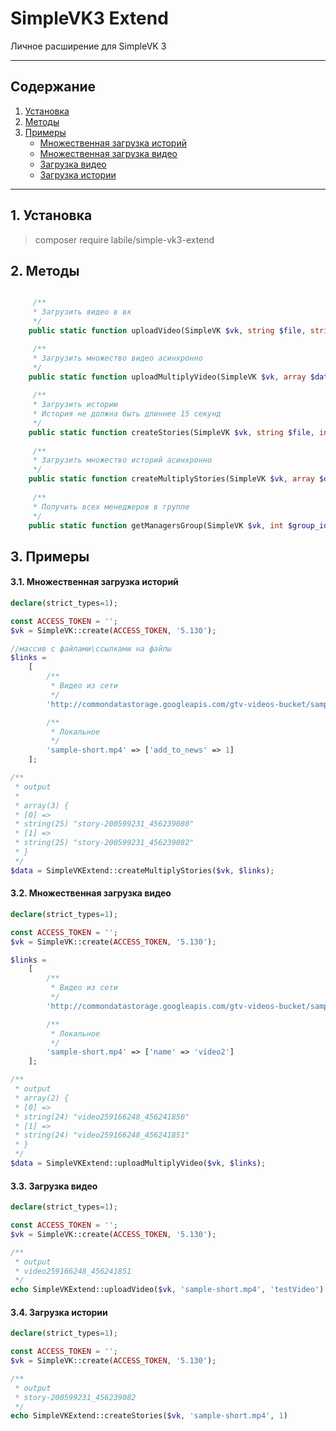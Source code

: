 # SimpleVK3 Extend

Личное расширение для SimpleVK 3

___

## Содержание

1. [Установка](#1-установка)
2. [Методы](#2-методы)
3. [Примеры](#2-примеры)
   + [Множественная загрузка историй](#31-множественная-загрузка-историй)
   + [Множественная загрузка видео](#32-множественная-загрузка-видео)
   + [Загрузка видео](#33-множественная-загрузка-видео)
   + [Загрузка истории](#34-множественная-загрузка-видео)

___

## 1. Установка

> composer require labile/simple-vk3-extend

## 2. Методы

```php

     /**
     * Загрузить видео в вк
     */
    public static function uploadVideo(SimpleVK $vk, string $file, string $name, string $description = null, bool $is_private = null, int $wallpost = null, int $group_id = null, int $album_id = null, int $no_comments = null, int $repeat = null, int $compression = null): string|false

     /**
     * Загрузить множество видео асинхронно
     */
    public static function uploadMultiplyVideo(SimpleVK $vk, array $data): array|false
	
     /**
     * Загрузить историю
     * История не должна быть длиннее 15 секунд
     */
    public static function createStories(SimpleVK $vk, string $file, int $add_to_news, string|int $user_ids = null, int $reply_to_story = null, string $link_text = null, string $link_url = null, int $group_id = null, string $clickable_stickers = null): string|false
	
     /**
     * Загрузить множество историй асинхронно
     */
    public static function createMultiplyStories(SimpleVK $vk, array $data): false|array
	
     /**
     * Получить всех менеджеров в группе
     */
    public static function getManagersGroup(SimpleVK $vk, int $group_id): array|false
```
## 3. Примеры

#### 3.1. Множественная загрузка историй
```php
declare(strict_types=1);

const ACCESS_TOKEN = '';
$vk = SimpleVK::create(ACCESS_TOKEN, '5.130');

//массив с файлами\ссылками на файлы
$links =
    [
        /**
         * Видео из сети
         */
        'http://commondatastorage.googleapis.com/gtv-videos-bucket/sample/ForBiggerMeltdowns.mp4' => ['add_to_news' => 1],

        /**
         * Локальное
         */
        'sample-short.mp4' => ['add_to_news' => 1]
    ];

/**
 * output
 *
 * array(3) {
 * [0] =>
 * string(25) "story-200599231_456239080"
 * [1] =>
 * string(25) "story-200599231_456239082"
 * }
 */
$data = SimpleVKExtend::createMultiplyStories($vk, $links);
```

#### 3.2. Множественная загрузка видео
```php
declare(strict_types=1);

const ACCESS_TOKEN = '';
$vk = SimpleVK::create(ACCESS_TOKEN, '5.130');

$links =
    [
        /**
         * Видео из сети
         */
        'http://commondatastorage.googleapis.com/gtv-videos-bucket/sample/ForBiggerBlazes.mp4' => ['name' => 'video1'],

        /**
         * Локальное
         */
        'sample-short.mp4' => ['name' => 'video2']
    ];

/**
 * output
 * array(2) {
 * [0] =>
 * string(24) "video259166248_456241850"
 * [1] =>
 * string(24) "video259166248_456241851"
 * }
 */
$data = SimpleVKExtend::uploadMultiplyVideo($vk, $links);
```

#### 3.3. Загрузка видео
```php
declare(strict_types=1);

const ACCESS_TOKEN = '';
$vk = SimpleVK::create(ACCESS_TOKEN, '5.130');

/**
 * output
 * video259166248_456241851
 */
echo SimpleVKExtend::uploadVideo($vk, 'sample-short.mp4', 'testVideo')
```

#### 3.4. Загрузка истории
```php
declare(strict_types=1);

const ACCESS_TOKEN = '';
$vk = SimpleVK::create(ACCESS_TOKEN, '5.130');

/**
 * output
 * story-200599231_456239082
 */
echo SimpleVKExtend::createStories($vk, 'sample-short.mp4', 1)
```